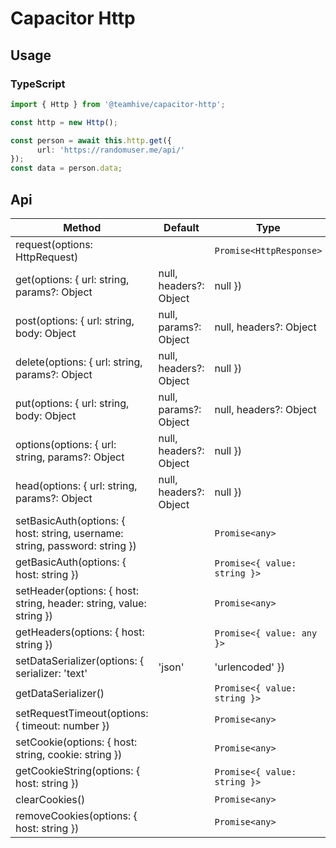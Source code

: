 # Capacitor Http


## Usage

### TypeScript


```typescript
import { Http } from '@teamhive/capacitor-http';

const http = new Http();

const person = await this.http.get({
      url: 'https://randomuser.me/api/'
});
const data = person.data;
```


## Api

| Method                                   | Default | Type                         | Description                                           |
| ---------------------------------------- | ------- | ---------------------------- | ----------------------------------------------------- |
| request(options: HttpRequest)            |         | `Promise<HttpResponse>`                     |  |
| get(options: { url: string, params?: Object | null, headers?: Object | null })                    |         | `Promise<HttpResponse>`                 |                    |
| post(options: { url: string, body: Object | null, params?: Object | null, headers?: Object | null })   |         | `Promise<HttpResponse>` |                               |  |
| delete(options: { url: string, params?: Object | null, headers?: Object | null })                       |         | `Promise<HttpResponse>`                       |                               |
| put(options: { url: string, body: Object | null, params?: Object | null, headers?: Object | null })                       |         | `Promise<HttpResponse>`                       |                              |
| options(options: { url: string, params?: Object | null, headers?: Object | null })                       |         | `Promise<HttpResponse>`                       |                                |
| head(options: { url: string, params?: Object | null, headers?: Object | null })                    |         | `Promise<HttpResponse>`                       |                  |
| setBasicAuth(options: { host: string, username: string, password: string })                  |         | `Promise<any>`                 |                    |
| getBasicAuth(options: { host: string })  |         | `Promise<{ value: string }>` |                               |  |
| setHeader(options: { host: string, header: string, value: string })                       |         | `Promise<any>`                       |                              |
| getHeaders(options: { host: string })                       |         | `Promise<{ value: any }>`                       |                             |
| setDataSerializer(options: { serializer: 'text' | 'json' | 'urlencoded' })                       |         | `Promise<any> `                       |                              |
| getDataSerializer()                    |         | `Promise<{ value: string }>`                       |                  |
| setRequestTimeout(options: { timeout: number })                |         | `Promise<any> `                 |                    |
| setCookie(options: { host: string, cookie: string })  |         | `Promise<any>` |                               |  |
| getCookieString(options: { host: string })                       |         | `Promise<{ value: string }>`                       |                          |
| clearCookies()                      |         | `Promise<any>`                       |                             |
| removeCookies(options: { host: string })                    |         | `Promise<any>`                       |                              |

